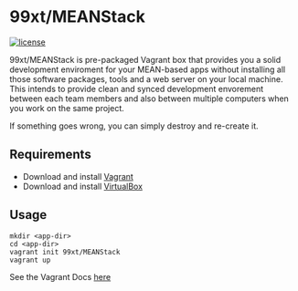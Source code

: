 # 99xt/MEANStack

[![license](https://img.shields.io/github/license/99xt/vagrant-MEANStack.svg)](https://github.com/99xt/vagrant-MEANStack/blob/master/LICENSE)

99xt/MEANStack is pre-packaged Vagrant box that provides you a solid development enviroment for your MEAN-based apps without installing all those software packages, tools and a web server on your local machine. This intends to provide clean and synced development envorement between each team members and also between multiple computers when you work on the same project.

If something goes wrong, you can simply destroy and re-create it.

## Requirements

* Download and install [Vagrant](https://www.vagrantup.com)
* Download and install [VirtualBox](https://www.virtualbox.org/)

## Usage

```
mkdir <app-dir>
cd <app-dir>
vagrant init 99xt/MEANStack
vagrant up
```

See the Vagrant Docs [here](https://www.vagrantup.com/docs/)

